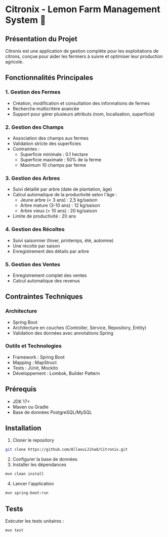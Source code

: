 # Citronix - Lemon Farm Management System 🍋

## Présentation du Projet

Citronix est une application de gestion complète pour les exploitations de citrons, conçue pour aider les fermiers à suivre et optimiser leur production agricole.

## Fonctionnalités Principales

### 1. Gestion des Fermes
- Création, modification et consultation des informations de fermes
- Recherche multicritère avancée
- Support pour gérer plusieurs attributs (nom, localisation, superficie)

### 2. Gestion des Champs
- Association des champs aux fermes
- Validation stricte des superficies
- Contraintes :
  * Superficie minimale : 0.1 hectare
  * Superficie maximale : 50% de la ferme
  * Maximum 10 champs par ferme

### 3. Gestion des Arbres
- Suivi détaillé par arbre (date de plantation, âge)
- Calcul automatique de la productivité selon l'âge :
  * Jeune arbre (< 3 ans) : 2,5 kg/saison
  * Arbre mature (3-10 ans) : 12 kg/saison
  * Arbre vieux (> 10 ans) : 20 kg/saison
- Limite de productivité : 20 ans

### 4. Gestion des Récoltes
- Suivi saisonnier (hiver, printemps, été, automne)
- Une récolte par saison
- Enregistrement des détails par arbre

### 5. Gestion des Ventes
- Enregistrement complet des ventes
- Calcul automatique des revenus

## Contraintes Techniques

### Architecture
- Spring Boot
- Architecture en couches (Controller, Service, Repository, Entity)
- Validation des données avec annotations Spring

### Outils et Technologies
- Framework : Spring Boot
- Mapping : MapStruct
- Tests : JUnit, Mockito
- Développement : Lombok, Builder Pattern

## Prérequis

- JDK 17+
- Maven ou Gradle
- Base de données PostgreSQL/MySQL

## Installation

1. Cloner le repository
```bash
git clone https://github.com/AllaouiJihad/Citronix.git
```

2. Configurer la base de données
3. Installer les dépendances
```bash
mvn clean install
```

4. Lancer l'application
```bash
mvn spring-boot:run
```

## Tests

Exécuter les tests unitaires :
```bash
mvn test
```

